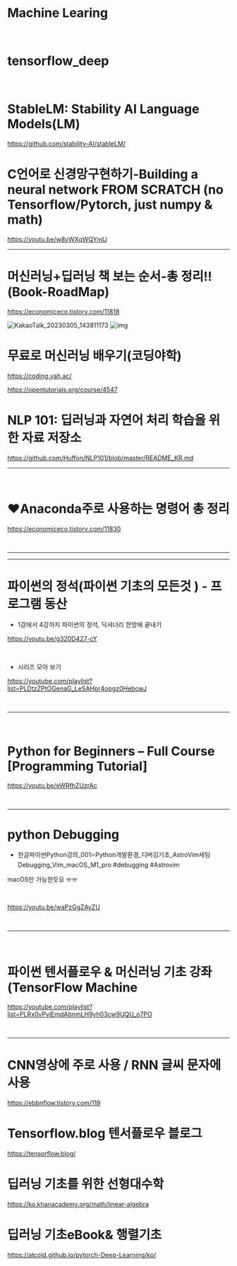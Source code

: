 
# Machine Learing 

<br>


# tensorflow_deep

<br>

# StableLM: Stability AI Language Models(LM)

https://github.com/stability-AI/stableLM/

# C언어로 신경망구현하기-Building a neural network FROM SCRATCH (no Tensorflow/Pytorch, just numpy & math)

https://youtu.be/w8yWXqWQYmU

<hr>

# 머신러닝+딥러닝 책 보는 순서-총 정리!!(Book-RoadMap)

https://economiceco.tistory.com/11818

![KakaoTalk_20230305_143811173](https://user-images.githubusercontent.com/67513038/225540880-d4d870d2-1221-4a46-b09c-b5d9aa63b3af.png)
![img](https://user-images.githubusercontent.com/67513038/225540886-69f18b72-aade-440f-a929-2bfc2fd5cd82.jpg)

# 무료로 머신러닝 배우기(코딩야학)

https://coding.yah.ac/

https://opentutorials.org/course/4547

# NLP 101: 딥러닝과 자연어 처리 학습을 위한 자료 저장소

https://github.com/Huffon/NLP101/blob/master/README_KR.md

<hr>

<br>

# ♥︎Anaconda주로 사용하는 명령어 총 정리

https://economiceco.tistory.com/11830

<br>

<hr>

<hr>

# 파이썬의 정석(파이썬 기초의 모든것 ) - 프로그램 동산 

- 1강에서 4강까지 파이썬의 정석, 딕셔너리 한방에 끝내기

https://youtu.be/g320D427-cY

<br>

- 시리즈 모아 보기

https://youtube.com/playlist?list=PLDtzZPtOGenaG_LeSAHpr4opgz0HebcwJ

<br>

<hr>


<br>

# Python for Beginners – Full Course [Programming Tutorial]

https://youtu.be/eWRfhZUzrAc


<br>

<hr>

# python Debugging

- 한글파이썬Python강의_001⭐️Python개발환경_디버깅기초_AstroVim세팅Debugging_Vim_macOS_M1_pro #debugging #Astrovim


macOS만 가능한듯요 ㅠㅠ

<br>

https://youtu.be/waPzGgZAyZU

<br>

<hr>

<br>

# 파이썬 텐서플로우 & 머신러닝 기초 강좌 (TensorFlow Machine

https://youtube.com/playlist?list=PLRx0vPvlEmdAbnmLH9yh03cw9UQU_o7PO

<br>

<hr>

# CNN영상에 주로 사용 / RNN 글씨 문자에 사용

https://ebbnflow.tistory.com/119

# Tensorflow.blog 텐서플로우 블로그

https://tensorflow.blog/

# 딥러닝 기초를 위한 선형대수학

https://ko.khanacademy.org/math/linear-algebra

# 딥러닝 기초eBook& 행렬기초

https://atcold.github.io/pytorch-Deep-Learning/ko/
